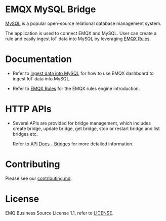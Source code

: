 # EMQX MySQL Bridge

[MySQL](https://github.com/MySQL/MySQL) is a popular open-source relational database
management system.

The application is used to connect EMQX and MySQL.
User can create a rule and easily ingest IoT data into MySQL by leveraging
[EMQX Rules](https://docs.emqx.com/en/enterprise/v5.0/data-integration/rules.html).


# Documentation

- Refer to [Ingest data into MySQL](https://docs.emqx.com/en/enterprise/v5.0/data-integration/data-bridge-mysql.html)
  for how to use EMQX dashboard to ingest IoT data into MySQL.

- Refer to [EMQX Rules](https://docs.emqx.com/en/enterprise/v5.0/data-integration/rules.html)
  for the EMQX rules engine introduction.


# HTTP APIs

- Several APIs are provided for bridge management, which includes create bridge,
  update bridge, get bridge, stop or restart bridge and list bridges etc.

  Refer to [API Docs - Bridges](https://docs.emqx.com/en/enterprise/v5.0/admin/api-docs.html#tag/Bridges)
  for more detailed information.


# Contributing

Please see our [contributing.md](../../CONTRIBUTING.md).


# License

EMQ Business Source License 1.1, refer to [LICENSE](BSL.txt).
